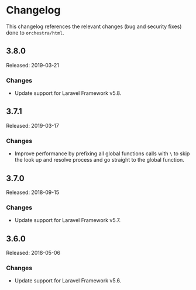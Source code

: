 # Changelog

This changelog references the relevant changes (bug and security fixes) done to `orchestra/html`.

## 3.8.0

Released: 2019-03-21

### Changes

* Update support for Laravel Framework v5.8.

## 3.7.1

Released: 2019-03-17

### Changes

* Improve performance by prefixing all global functions calls with `\` to skip the look up and resolve process and go straight to the global function.

## 3.7.0

Released: 2018-09-15

### Changes

* Update support for Laravel Framework v5.7.

## 3.6.0

Released: 2018-05-06

### Changes

* Update support for Laravel Framework v5.6.

